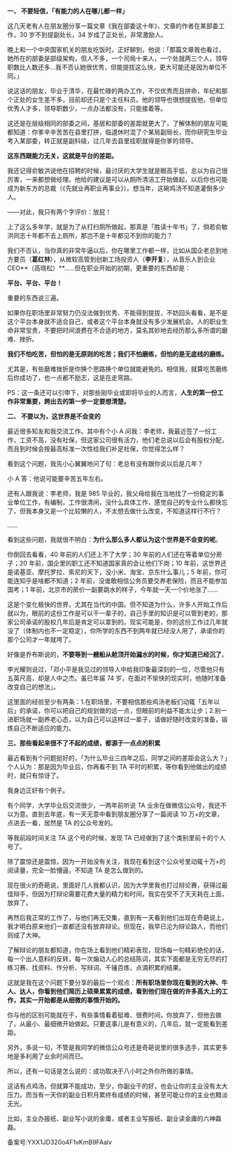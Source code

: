 **一、 不要轻信，「有能力的人在哪儿都一样」**

这几天老有人在朋友圈分享一篇文章《我在部委这十年》，文章的作者在某部委工作，30 岁不到提副处长，34 岁成了正处长，非常激励人。

晚上和一个中央国家机关的朋友吃饭时，正好聊到，他说：「那篇文章我也看过，她所在的部委是部级架构，但人不多，一个司局十来人，一个处就两三个人，领导职数比人数还多…我不否认她很优秀，但能提拔这么快，更大可能还是因为单位不同。」

说这话的朋友，毕业于清华，在最忙碌的两办工作，不仅优秀而且拼命，年纪和那个正处的女生差不多，目前却还只是个主任科员。他的领导也很想提拔他，但单位优秀人才多，领导职数少，一点办法都没有，只能接着等。

这还是在层级相同的部委之间，基层和部委的差距就更大了，了解体制的朋友可能都知道：你爹辛辛苦苦在县里打拼，临退休时混了个某局副局长，而你研究生毕业考入某部委，转正就是副科级，过几年去县里挂职就得是你爹的领导。

**这东西跟能力无关，这就是平台的差距。**

我还记得俞敏洪说他在招聘的时候，最讨厌的大学生就是眼高手低，总以为自己很厉害，一来都想做经理。他给的建议是可以从厕所清洁工开始做起，以后你也可能成为新东方的总裁（《先就业再职业再事业》）。想当年，这碗鸡汤不知道灌倒多少人。

——对此，我只有两个字评价：放屁！

上了这么多年学，就是为了从打扫厕所做起，那真是「胜读十年书」了，倘若俞敏洪同志十年都不去上厕所，那岂不是十年都见不到你的能力？

我们不否认，当你真的非常牛逼以后，你在哪里工作都一样，比如从国企老总到地方要员（**葛红林**），从微软高管到创新工场投资人（**李开复**），从音乐人到企业 CEO**（高晓松）**……但在职业开始的初期，更重要的东西却是：

**平台、平台、平台！**

重要的东西说三遍。

如果你在职场里非常努力仍没法做到优秀、不能得到提拔，不妨回头看看，是不是这个平台本身就不适合自己，或者这个平台本身就没有多少发展机会。人的职业生命非常宝贵，不要把时间浪费在不合适的地方，莫名其妙地去经历那么多所谓的磨难、挫折。

**我们不怕吃苦，但怕的是无原则的吃苦；我们不怕磨练，但怕的是无底线的磨练。**

尤其是，有些磨难挫折是你换个思路换个单位就能避免的。相信我，就算吃苦磨练后你成功了，也一点都不励志，这是在走弯路。

PS：这一条还可以引申下，对那些刚毕业或即将毕业的人而言，**人生的第一份工作非常重要，跨出去的第一步一定要想清楚。**

**二、 不要以为，这世界是不会变的**

最近很多知友和我交流工作。其中有个小 A 问我：李老师，我最近签了一份工作，工资不高，没有社保，但这家公司很有活力，他们老总说以后会有股权分配，而且到时候会按最高标准一次性给我们补足社保，你觉得怎么样？

看到这个问题，我先小心翼翼地问了句：老总有没有跟你说以后是几年？

小 A 答：他说可能要辛苦五年左右。

还有人跟我说：李老师，我是 985 毕业的，我父母给我在当地找了一份稳定的事业单位工作，有编制，工作很清闲，没什么具体工作，感觉自己的专业什么都快忘了，但我本身又是一个比较懒的人，不太想去做什么改变，不知道这样行不行？

……

看到这些问题，我就很不明白：**为什么那么多人都认为这个世界是不会变的呢**。

你倒回去看看，40 年前的人们还上不了大学；30 年前的人们还在等着单位分房子；20 年前，国企里的职工还不知道国家真的会让他们下岗；10 年前，这世界还是诺基亚、摩托罗拉、索尼的天下，没小米、淘宝、京东什么事儿；5 年前，你可能连知乎是啥都不知道；2 年前，没谁敢相信公务员要交养老保险，而且不能参加国考；1 年前，北京市的房价一副要跳水的样子，今年就一天一个价地涨了……

这是个变化极快的世界，尤其在当代的中国。但不知道为什么，许多人开始工作后就以为，眼前的这份工作是可以干一辈子的，自己手里的知识是可以管到老的，那家公司承诺的股权几年后是肯定可以拿到的。现实可能是，你的这份工作过几年就没了（体制内也不一定稳定），你所学的东西不到两年就已经没人用了，承诺你的那个公司才一年就垮了。

好像是乔布斯说的，**不要等到一艘船从舱顶开始漏水的时候，你才知道已经沉了**。

李光耀则说过，「邓小平是我见过的领导人中给我印象最深刻的一位，尽管他只有五英尺高，却是人中之杰。虽已年届 74 岁，在面对不愉快的现实时，他随时准备改变自己的想法」。

这里面的经验至少有两条：1.在职场里，不要相信那些鸡汤老板们动辄「五年以后」的承诺，你可以把自己的规划做的远一点，但眼前的利益不能太让步；2.别一进职场就一副养老心态，以为自己可以这样过一辈子，请做好随时改变的准备，锻炼自己不断适应的能力。

**三、那些看起来很不了不起的成绩，都源于一点点的积累**

最近看到有个问题挺好的，「为什么毕业三四年之后，同学之间的差距会这么大？」个人认为：那是因为毕业后，你再看不到 TA 平时的积累，等你看到他做出的成绩时，就只有惊讶了。

我身边正好有个例子。

有个同学，大学毕业后交流很少，一两年前听说 TA 业余在做微信公众号，我还不以为意。直到去年底，有一天无意中看到朋友圈分享了一篇阅读 10 万+的文章，点进去一看，居然是 TA 的公众号发的。

等我前段时间关注 TA 这个号的时候，发现 TA 已经做到了这个类别里前十的个人号了。

除了震惊还是震惊，因为一开始没有关注，我现在看到这个公众号里动辄十万+的阅读量，完全一脸懵逼，不知道 TA 是怎么做到的。

现在很火的奇葩说，里面好几人我都认识，因为大学里我也打过辩论赛，获得过最佳辩手，但因为打辩论需要花费大量的精力和时间，我实在受不了天天耗在上面，放弃了。

再然后我正常的工作了，与他们再无交集，直到有一天看到他们出现在奇葩说上，我才明白原来他们一直都还没有放弃辩论。但现在，我早已沦为辩论路人，而他们则成了大神。

了解辩论的朋友都知道，你在场上看到他们精彩表现，现场每一句精彩绝伦的话，每一个出人意料的反转，每一次煽动人心的总结陈词，其实下面都是无穷无尽的打练习赛、找资料、作分析、写辩词、千锤百炼、点滴积累的结果。

这就是我在这个问题下要分享的最后一个观点：**所有职场里你现在看到的大神、牛人、达人，你看到他们简历上硕果累累的成绩，看到他们现在做的许多高大上的工作，其实一开始都是从细微的事情开始的。**

你与他的区别可能就在于，有些事情看着挺难、很费时间，你放弃了，但他去做了，从最小、最细微开始做起。只要这事儿是有意义的，几年后，就一定能看到差距。

另外，多说一句，不管是我同学的微信公众号还是奇葩说里的很多选手，其实更多地是多利用了业余时间而已。

所以，还有一句话是怎么说的：成功取决于八小时之外你所做的事情。

这话有点鸡汤，但就算不能成功，至少，你副业干的好，也会让你的主业没有太大压力。而当有一天你的副业日积月累终有成绩的时候，甚至可能让你的主业也黯淡无光。

比如，主业办报纸、副业写小说的金庸，或者主业写报纸、副业读金庸的六神磊磊。

备案号:YXX1JD320o4F1vKmB9FAalv